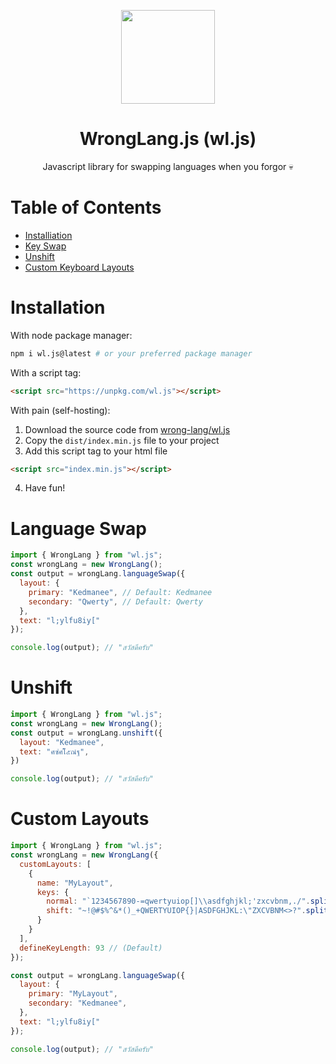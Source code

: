 <p align="center">
  <img src="https://raw.githubusercontent.com/wrong-lang/WrongLang-Solid/main/public/web.png" width="150">
  <h1 align="center">
    WrongLang.js (wl.js)
  </h1>
  <p align="center">
    Javascript library for swapping languages when you forgor 💀
  </p>
</p>

# Table of Contents

- [Installiation](#installation)
- [Key Swap](#key-swap)
- [Unshift](#unshift)
- [Custom Keyboard Layouts](#custom-keyboard-layouts)

# Installation

With node package manager:
```bash
npm i wl.js@latest # or your preferred package manager
```

With a script tag:
```html
<script src="https://unpkg.com/wl.js"></script>
```

With pain (self-hosting): 
1. Download the source code from [wrong-lang/wl.js](https://github.com/wrong-lang/wl.js)
2. Copy the `dist/index.min.js` file to your project
3. Add this script tag to your html file
```html
<script src="index.min.js"></script>
```
4. Have fun!

# Language Swap

```js
import { WrongLang } from "wl.js";
const wrongLang = new WrongLang();
const output = wrongLang.languageSwap({
  layout: {
    primary: "Kedmanee", // Default: Kedmanee
    secondary: "Qwerty", // Default: Qwerty
  },
  text: "l;ylfu8iy["
});

console.log(output); // "สวัสดีครับ"
```

# Unshift

```js
import { WrongLang } from "wl.js";
const wrongLang = new WrongLang();
const output = wrongLang.unshift({
  layout: "Kedmanee",
  text: "ศซํศโ๊๕ณํฐ",
})

console.log(output); // "สวัสดีครับ"
```

# Custom Layouts

```js
import { WrongLang } from "wl.js";
const wrongLang = new WrongLang({
  customLayouts: [
    {
      name: "MyLayout",
      keys: {
        normal: "`1234567890-=qwertyuiop[]\\asdfghjkl;'zxcvbnm,./".split(""),
        shift: "~!@#$%^&*()_+QWERTYUIOP{}|ASDFGHJKL:\"ZXCVBNM<>?".split("")
      }
    }
  ],
  defineKeyLength: 93 // (Default)
});

const output = wrongLang.languageSwap({
  layout: {
    primary: "MyLayout",
    secondary: "Kedmanee",
  },
  text: "l;ylfu8iy["
});

console.log(output); // "สวัสดีครับ"
```